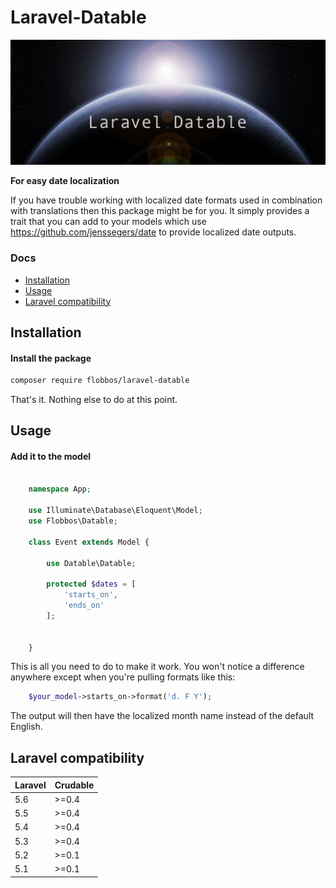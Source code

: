 # Laravel-Datable


![Laravel Databale](img/laravel-datable.png)

**For easy date localization**

If you have trouble working with localized date formats used in combination
with translations then this package might be for you. It simply provides a
trait that you can add to your models which use https://github.com/jenssegers/date
to provide localized date outputs. 


### Docs

* [Installation](#installation)
* [Usage](#usage)
* [Laravel compatibility](#laravel-compatibility)

## Installation

#### Install the package

```bash
composer require flobbos/laravel-datable
```
That's it. Nothing else to do at this point. 

## Usage

#### Add it to the model

```php

    namespace App;

    use Illuminate\Database\Eloquent\Model;
    use Flobbos\Datable;

    class Event extends Model {

        use Datable\Datable;

        protected $dates = [
            'starts_on',
            'ends_on'
        ];


    }
```
This is all you need to do to make it work. You won't notice a difference anywhere
except when you're pulling formats like this:

```php
    $your_model->starts_on->format('d. F Y');
```

The output will then have the localized month name instead of the default English. 

## Laravel compatibility

 Laravel  | Crudable
:---------|:----------
 5.6      | >=0.4
 5.5      | >=0.4
 5.4      | >=0.4
 5.3      | >=0.4
 5.2      | >=0.1
 5.1      | >=0.1